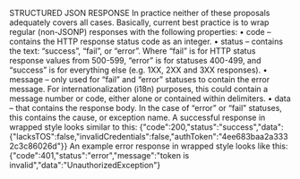 STRUCTURED JSON RESPONSE
In practice neither of these proposals adequately covers all cases. Basically, current best practice is to
wrap regular (non-JSONP) responses with the following properties:
• code – contains the HTTP response status code as an integer.
• status – contains the text: “success”, “fail”, or “error”. Where “fail” is for HTTP status
response values from 500-599, “error” is for statuses 400-499, and “success” is for everything
else (e.g. 1XX, 2XX and 3XX responses).
• message – only used for “fail” and “error” statuses to contain the error message. For
internationalization (i18n) purposes, this could contain a message number or code, either alone
or contained within delimiters.
• data – that contains the response body. In the case of “error” or “fail” statuses, this contains the
cause, or exception name.
A successful response in wrapped style looks similar to this:
{"code":200,"status":"success","data":
{"lacksTOS":false,"invalidCredentials":false,"authToken":"4ee683baa2a3332c3c86026d"}}
An example error response in wrapped style looks like this:
{"code":401,"status":"error","message":"token is invalid","data":"UnauthorizedException"}
